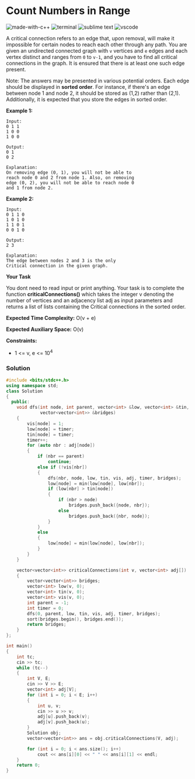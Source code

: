 # Count Numbers in Range
![made-with-c++](https://img.shields.io/badge/Made%20with-C++-007396.svg)
![terminal](https://img.shields.io/badge/Windows%20Terminal-4D4D4D?logo=windows%20terminal&logoColor=white)
![sublime text](https://img.shields.io/badge/sublime_text-%23575757.svg?logo=sublime-text&logoColor=important)
![vscode](https://img.shields.io/badge/Visual_Studio_Code-0078D4?logo=visual%20studio%20code&logoColor=white)

A critical connection refers to an edge that, upon removal, will make it impossible for certain nodes to reach each other through any path. You are given an undirected connected graph with `v` vertices and `e` edges and each vertex distinct and ranges from `0` to `v-1`, and you have to find all critical connections in the graph. It is ensured that there is at least one such edge present.

Note: The answers may be presented in various potential orders. Each edge should be displayed in __sorted order__. For instance, if there's an edge between node 1 and node 2, it should be stored as (1,2) rather than (2,1). Additionally, it is expected that you store the edges in sorted order.

__Example 1:__
```
Input:
0 1 1
1 0 0
1 0 0

Output:
0 1
0 2

Explanation: 
On removing edge (0, 1), you will not be able to
reach node 0 and 2 from node 1. Also, on removing
edge (0, 2), you will not be able to reach node 0
and 1 from node 2.
```
__Example 2:__
```
Input:
0 1 1 0
1 0 1 0
1 1 0 1
0 0 1 0

Output:
2 3

Explanation:
The edge between nodes 2 and 3 is the only
Critical connection in the given graph.
```
__Your Task__

You dont need to read input or print anything. Your task is to complete the function **criticalConnections()** which takes the integer v denoting the number of vertices and an adjacency list adj as input parameters and returns  a list of lists containing the Critical connections in the sorted order.

__Expected Time Complexity:__ O(v + e)

__Expected Auxiliary Space:__  O(v)

__Constraints:__
- 1 <=  v, e <= 10<sup>4</sup>

### Solution
```cpp
#include <bits/stdc++.h>
using namespace std;
class Solution
{
  public:
    void dfs(int node, int parent, vector<int> &low, vector<int> &tin, vector<int> &vis, vector<int> adj[], int &timer,
             vector<vector<int>> &bridges)
    {
        vis[node] = 1;
        low[node] = timer;
        tin[node] = timer;
        timer++;
        for (auto nbr : adj[node])
        {
            if (nbr == parent)
                continue;
            else if (!vis[nbr])
            {
                dfs(nbr, node, low, tin, vis, adj, timer, bridges);
                low[node] = min(low[node], low[nbr]);
                if (low[nbr] > tin[node])
                {
                    if (nbr > node)
                        bridges.push_back({node, nbr});
                    else
                        bridges.push_back({nbr, node});
                }
            }
            else
            {
                low[node] = min(low[node], low[nbr]);
            }
        }
    }

    vector<vector<int>> criticalConnections(int v, vector<int> adj[])
    {
        vector<vector<int>> bridges;
        vector<int> low(v, 0);
        vector<int> tin(v, 0);
        vector<int> vis(v, 0);
        int parent = -1;
        int timer = 0;
        dfs(0, parent, low, tin, vis, adj, timer, bridges);
        sort(bridges.begin(), bridges.end());
        return bridges;
    }
};

int main()
{
    int tc;
    cin >> tc;
    while (tc--)
    {
        int V, E;
        cin >> V >> E;
        vector<int> adj[V];
        for (int i = 0; i < E; i++)
        {
            int u, v;
            cin >> u >> v;
            adj[u].push_back(v);
            adj[v].push_back(u);
        }
        Solution obj;
        vector<vector<int>> ans = obj.criticalConnections(V, adj);

        for (int i = 0; i < ans.size(); i++)
            cout << ans[i][0] << " " << ans[i][1] << endl;
    }
    return 0;
}
```